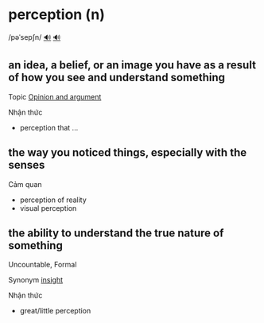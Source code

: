 # perception (n)

/pəˈsepʃn/ [🔊](https://www.oxfordlearnersdictionaries.com/media/english/uk_pron/p/per/perce/perception__gb_2.mp3) [🔊](https://www.oxfordlearnersdictionaries.com/media/english/us_pron/p/per/perce/perception__us_1.mp3)

## an idea, a belief, or an image you have as a result of how you see and understand something

Topic [Opinion and argument](../topics/opinion-and-argument.md#opinion--argument)

Nhận thức

- perception that ...

## the way you noticed things, especially with the senses

Cảm quan

- perception of reality
- visual perception

## the ability to understand the true nature of something

Uncountable, Formal

Synonym [insight]()

Nhận thức

- great/little perception